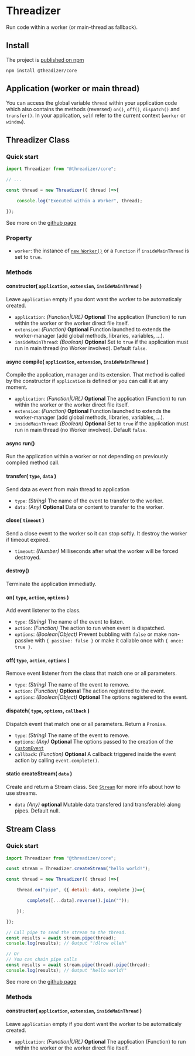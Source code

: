 # Threadizer

Run code within a worker (or main-thread as fallback).

## Install
The project is [published on npm](https://www.npmjs.com/package/@threadizer/core)
```
npm install @theadizer/core
```

## Application (worker or main thread)
You can access the global variable `thread` within your application code which also contains the methods (reversed) `on()`, `off()`, `dispatch()` and `transfer()`.
In your application, `self` refer to the current context (`worker` or `window`).

## Threadizer Class

### Quick start
```javascript
import Threadizer from "@threadizer/core";

// ...

const thread = new Threadizer(( thread )=>{

    console.log("Executed within a Worker", thread);

});

```
See more on the [github page](https://threadizer.github.io/core/)

### Property

 - `worker`: the instance of [`new Worker()`](https://developer.mozilla.org/en-US/docs/Web/API/Worker/Worker) or a `Function` if `insideMainThread` is set to `true`.
 
### Methods

#### constructor( `application`, `extension`, `insideMainThread` )
Leave `application` empty if you dont want the worker to be automaticaly created.

 - `application`: *(Function|URL)* **Optional** The application (Function) to run within the worker or the worker direct file itself.
 - `extension`: *(Function)* **Optional** Function launched to extends the worker-manager (add global methods, libraries, variables, ...).
 - `insideMainThread`: *(Boolean)* **Optional** Set to `true` if the application must run in main thread (no Worker involved). Default `false`.

#### async compile( `application`, `extension`, `insideMainThread` )
Compile the application, manager and its extension.
That method is called by the constructor if `application` is defined or you can call it at any moment.
 - `application`: *(Function|URL)* **Optional** The application (Function) to run within the worker or the worker direct file itself.
 - `extension`: *(Function)* **Optional** Function launched to extends the worker-manager (add global methods, libraries, variables, ...).
 - `insideMainThread`: *(Boolean)* **Optional** Set to `true` if the application must run in main thread (no Worker involved). Default `false`.

#### async run()
Run the application within a worker or not depending on previously compiled method call.

#### transfer( `type`, `data` )
Send data as event from main thread to application
 - `type`: *(String)* The name of the event to transfer to the worker.
 - `data`: *(Any)* **Optional** Data or content to transfer to the worker.

#### close( `timeout` )
Send a close event to the worker so it can stop softly. It destroy the worker if timeout expired.
 - `timeout`: *(Number)* Milliseconds after what the worker will be forced destroyed.

#### destroy()
Terminate the application immediatly.

#### on( `type`, `action`, `options` )
Add event listener to the class.
 - `type`: *(String)* The name of the event to listen.
 - `action`: *(Function)* The action to run when event is dispatched.
 - `options`: *(Boolean|Object)* Prevent bubbling with `false` or make non-passive with `{ passive: false }` or make it callable once with `{ once: true }`.

#### off( `type`, `action`, `options` )
Remove event listener from the class that match one or all parameters.
 - `type`: *(String)* The name of the event to remove.
 - `action`: *(Function)* **Optional** The action registered to the event.
 - `options`: *(Boolean|Object)* **Optional** The options registered to the event.

#### dispatch( `type`, `options`, `callback` )
Dispatch event that match one or all parameters.
Return a `Promise`.
 - `type`: *(String)* The name of the event to remove.
 - `options`: *(Any)* **Optional** The options passed to the creation of the [`CustomEvent`](https://developer.mozilla.org/en-US/docs/Web/API/CustomEvent)
 - `callback`: *(Function)* **Optional** A callback triggered inside the event action by calling `event.complete()`.

#### static createStream( `data` )
Create and return a Stream class. See [`Stream`](#stream-class) for more info about how to use streams.

 - `data` *(Any)* **optional** Mutable data transfered (and transferable) along pipes. Default null.

## Stream Class

### Quick start
```javascript
import Threadizer from "@threadizer/core";

const stream = Threadizer.createStream("hello world!");

const thread = new Threadizer(( thread )=>{

    thread.on("pipe", ({ detail: data, complete })=>{

        complete([...data].reverse().join(""));

    });

});

// Call pipe to send the stream to the thread.
const results = await stream.pipe(thread);
console.log(results); // Output "!dlrow olleh"

// Or
// You can chain pipe calls
const results = await stream.pipe(thread).pipe(thread);
console.log(results); // Output "hello world!"

```
See more on the [github page](https://threadizer.github.io/core/)

### Methods

#### constructor( `application`, `extension`, `insideMainThread` )
Leave `application` empty if you dont want the worker to be automaticaly created.

 - `application`: *(Function|URL)* **Optional** The application (Function) to run within the worker or the worker direct file itself.